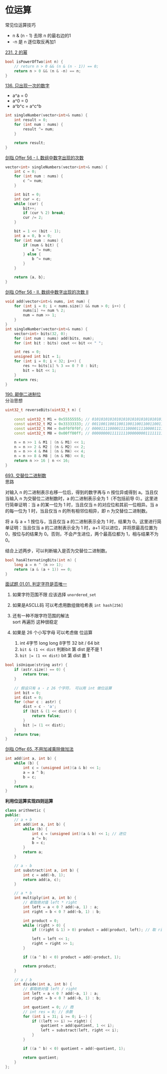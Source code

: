 # 位运算
常见位运算技巧
- n & (n - 1) 去除 n 的最右边的1
- -n 是 n 逐位取反再加1


[231. 2 的幂](https://leetcode-cn.com/problems/power-of-two/) 
```cpp
bool isPowerOfTwo(int n) {
    // return n > 0 && (n & (n - 1)) == 0;
    return n > 0 && (n & -n) == n;
}
```

[136. 只出现一次的数字](https://leetcode-cn.com/problems/single-number/)  
- a^a = 0
- a^0 = 0
- a^b^c = a^c^b
```cpp
int singleNumber(vector<int>& nums) {
    int result = 0;
    for (int num : nums) {
        result ^= num;
    }

    return result;
}
```

[剑指 Offer 56 - I. 数组中数字出现的次数](https://leetcode.cn/problems/shu-zu-zhong-shu-zi-chu-xian-de-ci-shu-lcof/)
```cpp
vector<int> singleNumbers(vector<int>& nums) {
    int c = 0;
    for (int num : nums) {
        c ^= num;
    }

    int bit = 0;
    int cur = c;
    while (cur) {
        bit++;
        if (cur % 2) break;
        cur /= 2;
    }

    bit = 1 << (bit - 1);
    int a = 0, b = 0;
    for (int num : nums) {
        if (num & bit) {
            a ^= num;
        } else {
            b ^= num;
        }
    }

    return {a, b};
}
```

[剑指 Offer 56 - II. 数组中数字出现的次数 II](https://leetcode.cn/problems/shu-zu-zhong-shu-zi-chu-xian-de-ci-shu-ii-lcof/)
```cpp
void add(vector<int>& nums, int num) {
    for (int i = 0; i < nums.size() && num > 0; i++) {
        nums[i] += num % 2;
        num = num >> 1;
    }
}
int singleNumber(vector<int>& nums) {
    vector<int> bits(32, 0);
    for (int num : nums) add(bits, num);
    for (int bit : bits) cout << bit << " ";

    int res = 0;
    unsigned int bit = 1;
    for (int i = 0; i < 32; i++) {
        res += bits[i] % 3 == 0 ? 0 : bit;
        bit = bit << 1;
    }
    return res;
}
```

[190. 颠倒二进制位](https://leetcode-cn.com/problems/reverse-bits/)   
分治思想
```cpp
uint32_t reverseBits(uint32_t n) {
        
    const uint32_t M1 = 0x55555555; // 01010101010101010101010101010101
    const uint32_t M2 = 0x33333333; // 00110011001100110011001100110011
    const uint32_t M4 = 0x0f0f0f0f; // 00001111000011110000111100001111
    const uint32_t M8 = 0x00ff00ff; // 00000000111111110000000011111111

    n = n >> 1 & M1 | (n & M1) << 1;
    n = n >> 2 & M2 | (n & M2) << 2;
    n = n >> 4 & M4 | (n & M4) << 4;
    n = n >> 8 & M8 | (n & M8) << 8;
    return n >> 16 | n << 16;
}
```

[693. 交替位二进制数](https://leetcode-cn.com/problems/binary-number-with-alternating-bits/)  
思路

对输入 n 的二进制表示右移一位后，得到的数字再与 n 按位异或得到 a。当且仅当输入 n 为交替位二进制数时，a 的二进制表示全为 1（不包括前导 0）。这里进行简单证明：当 a 的某一位为 1 时，当且仅当 n 的对应位和其前一位相异。当 a 的每一位为 1 时，当且仅当 n 的所有相邻位相异，即 n 为交替位二进制数。

将 a 与 a + 1 按位与，当且仅当 a 的二进制表示全为 1 时，结果为 0。这里进行简单证明：当且仅当 a 的二进制表示全为 1 时，a+1 可以进位，并将原最高位置为 0，按位与的结果为 0。否则，不会产生进位，两个最高位都为 1，相与结果不为 0。

结合上述两步，可以判断输入是否为交替位二进制数。
```cpp
bool hasAlternatingBits(int n) {
    long a = n ^ (n >> 1);
    return (a & (a + 1)) == 0;
}
```

[面试题 01.01. 判定字符是否唯一](https://leetcode-cn.com/problems/is-unique-lcci/)     
1. 如果字符范围不限 应该选择 `unordered_set`

2. 如果是ASCLL码 可以考虑用数组做哈希表 `int hash[256]`

3. 还有一种不限字符范围的解法  
sort 再遍历 这种很稳定

4. 如果是 26 个小写字母 可以考虑做 位运算   
    1. int 4字节 long long 8字节 32 bit / 64 bit
    2. `bit & (1 << dist` 判断bit 第 dist 是不是 1
    3. `bit |= (1 << dist)` bit 第 dist 置 1

```cpp
bool isUnique(string astr) {
    if (astr.size() == 0) {
        return true;
    }
    
    // 假设只有 a - z 26 个字符， 可以用 int 做位运算
    int bit = 0;
    int dist = 0;
    for (char c : astr) {
        dist = c - 'a';
        if (bit & (1 << dist)) {
            return false;
        }
        bit |= (1 << dist);
    }
    return true;
}
```

[剑指 Offer 65. 不用加减乘除做加法](https://leetcode-cn.com/problems/bu-yong-jia-jian-cheng-chu-zuo-jia-fa-lcof/)  
```cpp
int add(int a, int b) {
    while (b) {
        int c = (unsigned int)(a & b) << 1;
        a = a ^ b;
        b = c;
    }
    return a;
}
```

**利用位运算实现四则运算**
```cpp
class arithmetic {
public:
    // a + b
    int add(int a, int b) { 
        while (b) {
            int c = (unsigned int)(a & b) << 1; // 进位
            a ^= b;
            b = c;
        }
        return a;
    }

    // a - b
    int substract(int a, int b) {
        int c = add(~b, 1);
        return add(a, c);
    }

    // a * b
    int multiply(int a, int b) {
        // 都取绝对值 left * right
        int left = a < 0 ? add(~a, 1) : a;
        int right = b < 0 ? add(~b, 1) : b;

        int product = 0;
        while (right > 0) {
            if ((right & 1) > 0) product = add(product, left); // 取 right 的最后一位

            left = left << 1;
            right = right >> 1;
        }

        if ((a ^ b) < 0) product = add(~product, 1);

        return product;
    }

    // a / b
    int divide(int a, int b) {
        // 都取绝对值 left / right
        int left = a < 0 ? add(~a, 1) : a;
        int right = b < 0 ? add(~b, 1) : b;

        int quotient = 0; // 商
        // int res = 0; // 余数
        for (int i = 31; i >= 0; i--) {
            if ((left >> i) >= right) {
                quotient = add(quotient, 1 << i);
                left = substract(left, right << i);
            }
        }

        if ((a ^ b) < 0) quotient = add(~quotient, 1);

        return quotient;
    }
};
```
